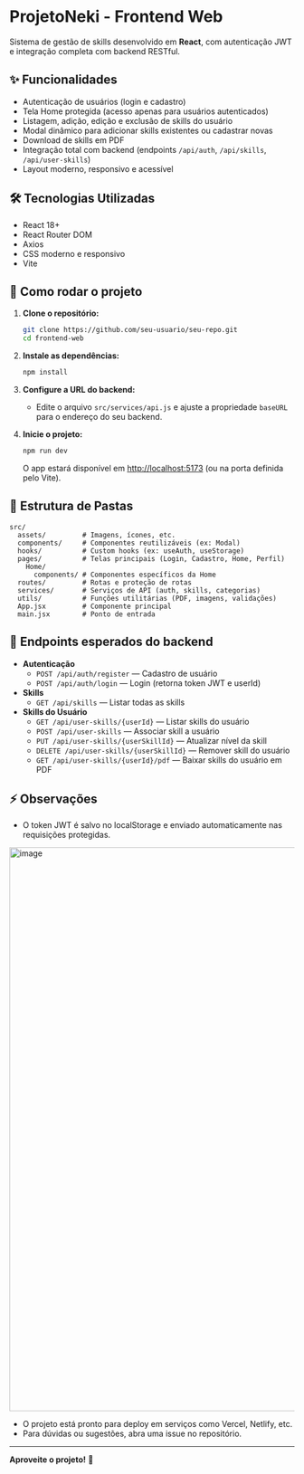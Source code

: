 # ProjetoNeki - Frontend Web

Sistema de gestão de skills desenvolvido em **React**, com autenticação JWT e integração completa com backend RESTful.

## ✨ Funcionalidades

- Autenticação de usuários (login e cadastro)
- Tela Home protegida (acesso apenas para usuários autenticados)
- Listagem, adição, edição e exclusão de skills do usuário
- Modal dinâmico para adicionar skills existentes ou cadastrar novas
- Download de skills em PDF
- Integração total com backend (endpoints `/api/auth`, `/api/skills`, `/api/user-skills`)
- Layout moderno, responsivo e acessível

## 🛠 Tecnologias Utilizadas

- React 18+
- React Router DOM
- Axios
- CSS moderno e responsivo
- Vite

## 🚀 Como rodar o projeto

1. **Clone o repositório:**
   ```bash
   git clone https://github.com/seu-usuario/seu-repo.git
   cd frontend-web
   ```
2. **Instale as dependências:**
   ```bash
   npm install
   ```
3. **Configure a URL do backend:**
   - Edite o arquivo `src/services/api.js` e ajuste a propriedade `baseURL` para o endereço do seu backend.

4. **Inicie o projeto:**
   ```bash
   npm run dev
   ```
   O app estará disponível em [http://localhost:5173](http://localhost:5173) (ou na porta definida pelo Vite).

## 📁 Estrutura de Pastas

```
src/
  assets/         # Imagens, ícones, etc.
  components/     # Componentes reutilizáveis (ex: Modal)
  hooks/          # Custom hooks (ex: useAuth, useStorage)
  pages/          # Telas principais (Login, Cadastro, Home, Perfil)
    Home/
      components/ # Componentes específicos da Home
  routes/         # Rotas e proteção de rotas
  services/       # Serviços de API (auth, skills, categorias)
  utils/          # Funções utilitárias (PDF, imagens, validações)
  App.jsx         # Componente principal
  main.jsx        # Ponto de entrada
```

## 🔗 Endpoints esperados do backend

- **Autenticação**
  - `POST /api/auth/register` — Cadastro de usuário
  - `POST /api/auth/login` — Login (retorna token JWT e userId)
- **Skills**
  - `GET /api/skills` — Listar todas as skills
- **Skills do Usuário**
  - `GET /api/user-skills/{userId}` — Listar skills do usuário
  - `POST /api/user-skills` — Associar skill a usuário
  - `PUT /api/user-skills/{userSkillId}` — Atualizar nível da skill
  - `DELETE /api/user-skills/{userSkillId}` — Remover skill do usuário
  - `GET /api/user-skills/{userId}/pdf` — Baixar skills do usuário em PDF

## ⚡ Observações

- O token JWT é salvo no localStorage e enviado automaticamente nas requisições protegidas.

<img width="1901" height="997" alt="image" src="https://github.com/user-attachments/assets/2515eb38-fd30-4c58-8e81-3a36bd653b84" />

- O projeto está pronto para deploy em serviços como Vercel, Netlify, etc.
- Para dúvidas ou sugestões, abra uma issue no repositório.

---

**Aproveite o projeto!** 🚀
